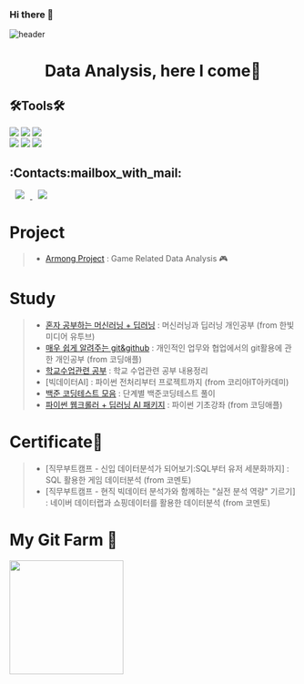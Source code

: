 ### Hi there 👋

![header](https://capsule-render.vercel.app/api?type=venom&color=be4bdb&height=300&section=header&text=Ryan%20Park&fontSize=70)


<h1 align="center">               <!-- first heading -->
Data Analysis, here I come🚀
</h1>    


<h2 align="left">🛠Tools🛠</h3>   <!-- second heading -->

<p align="left">     <!-- left-aligned paragraph -->
<img src="https://img.shields.io/badge/Python-3766AB?style=flat-square&logo=Python&logoColor=white"/></a>    <!-- end of anchor(hyperlink) -->
<img src="https://img.shields.io/badge/Jupyter-F37626?style=flat-square&logo=Jupyter&logoColor=white"/></a>
<img src="https://img.shields.io/badge/RStudio-75AADB?style=flat-square&logo=RStudio&logoColor=white"/></a>
<br>
<img src="https://img.shields.io/badge/Microsoft Excel-217346?style=flat-square&logo=Microsoft Excel&logoColor=white"/></a> 
<img src="https://img.shields.io/badge/SQLite-003B57?style=flat-square&logo=sqlite&logoColor=white"/>
<img src="https://img.shields.io/badge/HTML5-E34F26?style=flat-square&logo=HTML5&logoColor=white"/></a>
<br>

<h2 align="left">:Contacts:mailbox_with_mail:</h3>
<p align="left">
<a href="https://chiwon0725@gmail.com">
    <img src="http://img.shields.io/badge/Gmail-EA4335?style=flat&logo=Gmail&logoColor=white&link=https://chiwon0725@gmail.com"
        style="height : auto; margin-left : 10px; margin-right : 10px;"/>
<a href="mailto:rpark26@outlook.com">
    <img src="http://img.shields.io/badge/Outlook-0072C6?style=flat&logo=Microsoft-Outlook&logoColor=white&link=mailto:rpark26@outlook.com"
        style="height: auto; margin-left: 10px; margin-right: 10px;"/>
</a>

</p>   
    
# Project
> - [Armong Project](https://github.com/Dunpark/Armong-Project.git) : Game Related Data Analysis 🎮

# Study
> - [혼자 공부하는 머신러닝 + 딥러닝](https://github.com/Dunpark/Hongong_ML-DL.git) : 머신러닝과 딥러닝 개인공부 (from 한빛미디어 유투브)
> - [매우 쉽게 알려주는 git&github](https://github.com/Dunpark/git-study.git) : 개인적인 업무와 협업에서의 git활용에 관한 개인공부 (from 코딩애플)
> - [학교수업관련 공부](https://github.com/Dunpark/GMU_Works.git) : 학교 수업관련 공부 내용정리
> - [빅데이터AI] : 파이썬 전처리부터 프로젝트까지 (from 코리아IT아카데미)
> - [백준 코딩테스트 모음](https://github.com/Dunpark/baekjoon_ct.git) : 단계별 백준코딩테스트 풀이
> - [파이썬 웹크롤러 + 딥러닝 AI 패키지](https://github.com/Dunpark/Python_basics.git) : 파이썬 기초강좌 (from 코딩애플)

    
# Certificate📜
> - [직무부트캠프 - 신입 데이터분석가 되어보기:SQL부터 유저 세분화까지] : SQL 활용한 게임 데이터분석 (from 코멘토)
> - [직무부트캠프 - 현직 빅데이터 분석가와 함께하는 "실전 분석 역량" 기르기] : 네이버 데이터랩과 쇼핑데이터를 활용한 데이터분석 (from 코멘토)

# My Git Farm 🌱
<a href="https://github.com/devxb/gitanimals">
<img
  src="https://render.gitanimals.org/farms/DunPark"
  height="200em"
/>
</a>
